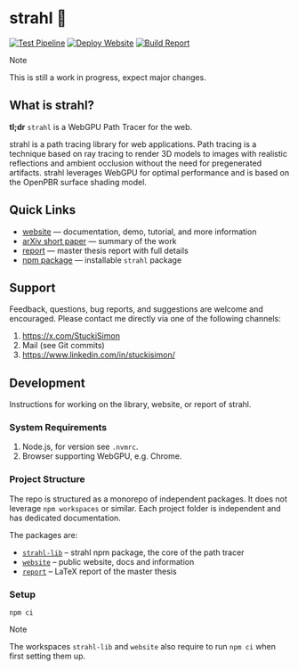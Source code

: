 # strahl 💫

[![Test Pipeline](https://github.com/StuckiSimon/strahl/actions/workflows/test-pipeline.yml/badge.svg)](https://github.com/StuckiSimon/strahl/actions/workflows/test-pipeline.yml)
[![Deploy Website](https://github.com/StuckiSimon/strahl/actions/workflows/deploy-website.yml/badge.svg)](https://github.com/StuckiSimon/strahl/actions/workflows/deploy-website.yml)
[![Build Report](https://github.com/StuckiSimon/strahl/actions/workflows/build-report.yml/badge.svg)](https://github.com/StuckiSimon/strahl/actions/workflows/build-report.yml)

> [!NOTE]
> This is still a work in progress, expect major changes.

## What is strahl?

**tl;dr** `strahl` is a WebGPU Path Tracer for the web.

strahl is a path tracing library for web applications. Path tracing is a technique based on ray tracing to render 3D models to images with realistic reflections and ambient occlusion without the need for pregenerated artifacts. strahl leverages WebGPU for optimal performance and is based on the OpenPBR surface shading model.

## Quick Links

- [website](https://stuckisimon.github.io/strahl/) — documentation, demo, tutorial, and more information
- [arXiv short paper](https://arxiv.org/abs/2407.19977) — summary of the work
- [report](https://github.com/StuckiSimon/strahl/blob/report/report.pdf) — master thesis report with full details
- [npm package](https://www.npmjs.com/package/strahl) — installable `strahl` package

## Support

Feedback, questions, bug reports, and suggestions are welcome and encouraged. Please contact me directly via one of the following channels:

1. https://x.com/StuckiSimon
1. Mail (see Git commits)
1. https://www.linkedin.com/in/stuckisimon/

## Development

Instructions for working on the library, website, or report of strahl.

### System Requirements

1. Node.js, for version see `.nvmrc`.
1. Browser supporting WebGPU, e.g. Chrome.

### Project Structure

The repo is structured as a monorepo of independent packages. It does not leverage `npm workspaces` or similar. Each project folder is independent and has dedicated documentation.

The packages are:

- [`strahl-lib`](./strahl-lib/README.md) – strahl npm package, the core of the path tracer
- [`website`](./website/README.md) – public website, docs and information
- [`report`](./report/README.md) – LaTeX report of the master thesis

### Setup

`npm ci`

> [!NOTE]
> The workspaces `strahl-lib` and `website` also require to run `npm ci` when first setting them up.

